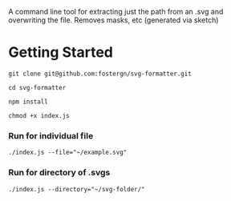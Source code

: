 A command line tool for extracting just the path from an .svg and overwriting the file. Removes masks, <defs> etc (generated via sketch)

# Getting Started

`git clone git@github.com:fostergn/svg-formatter.git`

`cd svg-formatter`

`npm install`

`chmod +x index.js`

### Run for individual file
```
./index.js --file="~/example.svg"
```

### Run for directory of .svgs
```
./index.js --directory="~/svg-folder/"
```
